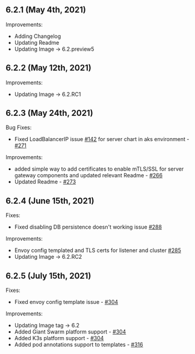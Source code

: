 ## 6.2.1 (May 4th, 2021)

Improvements:
* Adding Changelog
* Updating Readme
* Updating Image ->  6.2.preview5

## 6.2.2 (May 12th, 2021)

Improvements:
* Updating Image -> 6.2.RC1

## 6.2.3 (May 24th, 2021)

Bug Fixes:
* Fixed LoadBalancerIP issue [#142](https://github.com/aquasecurity/aqua-helm/issues/142) for server chart in aks environment - [#271](https://github.com/aquasecurity/aqua-helm/pull/271)

Improvements:
* added simple way to add certificates to enable mTLS/SSL for server gateway components and updated relevant Readme - [#266](https://github.com/aquasecurity/aqua-helm/pull/266)
* Updated Readme - [#273](https://github.com/aquasecurity/aqua-helm/pull/273)

## 6.2.4 (June 15th, 2021)

Fixes:
* Fixed disabling DB persistence doesn't working issue [#288](https://github.com/aquasecurity/aqua-helm/pull/288)

Improvements:
* Envoy config templated and TLS certs for listener and cluster [#285](https://github.com/aquasecurity/aqua-helm/pull/285)
* Updating Image -> 6.2.RC2

## 6.2.5 (July 15th, 2021)

Fixes:
* Fixed envoy config template issue - [#304](https://github.com/aquasecurity/aqua-helm/pull/304)

Improvements:
* Updating Image tag -> 6.2
* Added Giant Swarm platform support - [#304](https://github.com/aquasecurity/aqua-helm/pull/304)
* Added K3s platform support - [#304](https://github.com/aquasecurity/aqua-helm/pull/304)
* Added pod annotations support to templates - [#316](https://github.com/aquasecurity/aqua-helm/pull/316)
